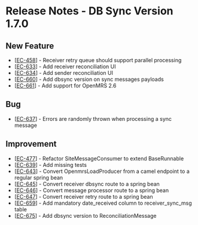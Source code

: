 # Release Notes - DB Sync Version 1.7.0

<h2>        New Feature
</h2>
<ul>
<li>[<a href='https://jira.fgh.org.mz/browse/EC-458'>EC-458</a>] -         Receiver retry queue should support parallel processing
</li>
<li>[<a href='https://jira.fgh.org.mz/browse/EC-633'>EC-633</a>] -         Add receiver reconciliation UI
</li>
<li>[<a href='https://jira.fgh.org.mz/browse/EC-634'>EC-634</a>] -         Add sender reconciliation UI
</li>
<li>[<a href='https://jira.fgh.org.mz/browse/EC-660'>EC-660</a>] -         Add dbsync version on sync messages payloads
</li>
<li>[<a href='https://jira.fgh.org.mz/browse/EC-661'>EC-661</a>] -         Add support for OpenMRS 2.6
</li>
</ul>

<h2>        Bug
</h2>
<ul>
<li>[<a href='https://jira.fgh.org.mz/browse/EC-637'>EC-637</a>] -         Errors are randomly thrown when processing a sync message
</li>
</ul>

<h2>        Improvement
</h2>
<ul>
<li>[<a href='https://jira.fgh.org.mz/browse/EC-477'>EC-477</a>] -         Refactor SiteMessageConsumer to extend BaseRunnable
</li>
<li>[<a href='https://jira.fgh.org.mz/browse/EC-639'>EC-639</a>] -         Add missing tests
</li>
<li>[<a href='https://jira.fgh.org.mz/browse/EC-643'>EC-643</a>] -         Convert OpenmrsLoadProducer from a camel endpoint to a regular spring bean
</li>
<li>[<a href='https://jira.fgh.org.mz/browse/EC-645'>EC-645</a>] -         Convert receiver dbsync route to a spring bean
</li>
<li>[<a href='https://jira.fgh.org.mz/browse/EC-646'>EC-646</a>] -         Convert message processor route to a spring bean
</li>
<li>[<a href='https://jira.fgh.org.mz/browse/EC-647'>EC-647</a>] -         Convert receiver retry route to a spring bean
</li>
<li>[<a href='https://jira.fgh.org.mz/browse/EC-659'>EC-659</a>] -         Add mandatory date_received column to receiver_sync_msg table
</li>
<li>[<a href='https://jira.fgh.org.mz/browse/EC-675'>EC-675</a>] -         Add dbsync version to ReconciliationMessage
</li>
</ul>
